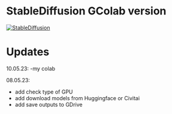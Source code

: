 # StableDiffusion GColab version

[![StableDiffusion](https://i.imgur.com/qHFSvw7.png)](https://colab.research.google.com/github/kopaTIbch/sdweb4/blob/main/UntitledNotebookSD.ipynb)

# Updates
10.05.23:
-my colab

08.05.23:
- add check type of GPU
- add download models from Huggingface or Civitai
- add save outputs to GDrive
